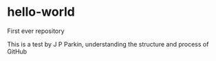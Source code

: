 # hello-world
First ever repository

This is a test by J P Parkin, understanding the structure and process of GitHub
